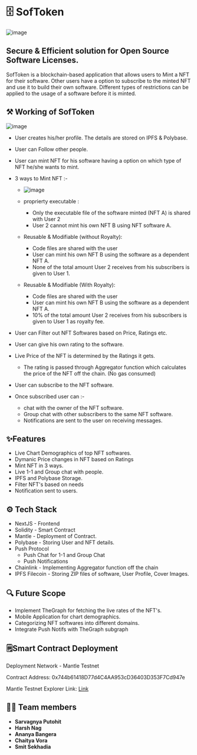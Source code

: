 # 🗄️ SofToken

![image](https://user-images.githubusercontent.com/83499348/236677801-e0004c22-8e2e-4b5e-9e2e-91869457c5ae.png)

## Secure & Efficient solution for Open Source Software Licenses.
SofToken is a blockchain-based application that allows users to Mint a NFT for their software. Other users have a option to subscribe to the minted NFT and use it to build their own software. Different types of restrictions can be applied to the usage of a software before it is minted.





## ⚒️ Working of SofToken


![image](https://user-images.githubusercontent.com/90528630/227760576-8d4c072e-28e3-4e31-86de-4bb7329d6cdf.png)

- User creates his/her profile. The details are stored on IPFS & Polybase.
- User can Follow other people.
- User can mint NFT for his software having a option on which type of NFT he/she wants to mint.
- 3 ways to Mint NFT :-

    - ![image](https://user-images.githubusercontent.com/90528630/227760594-4ecbd8d5-dd14-4b2d-a8fd-388e6fdc3eaa.png)

    - proprierty executable : 
        - Only the executable file of the software minted (NFT A) is shared with User 2
        - User 2 cannot mint his own NFT B using NFT software A.
     
    - Reusable & Modifiable (without Royalty):
        - Code files are shared with the user
        - User can mint his own NFT B using the software as a dependent NFT A.
        - None of the total amount User 2 receives from his subscribers is given to User 1.

    - Reusable & Modifiable (With Royalty):
        - Code files are shared with the user
        - User can mint his own NFT B using the software as a dependent NFT A.
        - 10% of the total amount User 2 receives from his subscribers is given to User 1 as royalty fee.
- User can Filter out NFT Softwares based on Price, Ratings etc.
- User can give his own rating to the software.
- Live Price of the NFT is determined by the Ratings it gets.
    - The rating is passed through Aggregator function which calculates the price of the NFT off the chain. (No gas consumed)
- User can subscribe to the NFT software.
- Once subscribed user can :-
    - chat with the owner of the NFT software.
    - Group chat with other subscribers to the same NFT software.
    - Notifications are sent to the user on receiving messages.



## ✨Features
- Live Chart Demographics of top NFT softwares.
- Dymanic Price changes in NFT based on Ratings
- Mint NFT in 3 ways.
- Live 1-1 and Group chat with people.
- IPFS and Polybase Storage.
- Filter NFT's based on needs
- Notification sent to users.

## ⚙️ Tech Stack
- NextJS - Frontend
- Solidity - Smart Contract
- Mantle - Deployment of Contract.
- Polybase - Storing User and NFT details.
- Push Protocol 
    - Push Chat for 1-1 and Group Chat
    - Push Notifications
- Chainlink - Implementing Aggregator function off the chain
- IPFS Filecoin - Storing ZIP files of software, User Profile, Cover Images.

## 🔍 Future Scope
- Implement TheGraph for fetching the live rates of the NFT's.
- Mobile Application for chart demographics.
- Categorizing NFT softwares into different domains.
- Integrate Push Notifs with TheGraph subgraph

## 🗒️Smart Contract Deployment

Deployment Network - Mantle Testnet

Contract Address: 0x744b61418D77d4C4AA953cD36403D353F7Cd947e

Mantle Testnet Explorer Link: [Link](https://explorer.testnet.mantle.xyz/address/0x744b61418D77d4C4AA953cD36403D353F7Cd947e)

## 👩‍💻 Team members

- **Sarvagnya Putohit**
- **Harsh Nag**
- **Ananya Bangera**
- **Chaitya Vora**
- **Smit Sekhadia**
